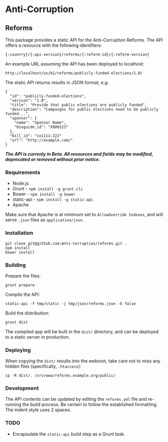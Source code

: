 # Anti-Corruption

## Reforms

This package provides a static API for the Anti-Corruption Reforms. The API
offers a resource with the following identifiers:

    {:country}/{:api-version}/reforms/{:reform-id}/{:reform-version}

An example URL assuming the API has been deployed to localhost:

    http://localhost/us/b1/reforms/publicly-funded-elections/1.0/

The static API returns results in JSON format, e.g:

    {
      "id": "publicly-funded-elections",
      "version": "1.0",
      "title": "Provide that public elections are publicly funded",
      "description": "Campaigns for public elections need to be publicly funded...",
      "sponsor": {
        "name": "Sponsor Name",
        "bioguide_id": "X000123"
      },
      "bill_id": "xx1111-222"
      "url": "http://example.com/"
    }

***The API is currenly in Beta. All resources and fields may be modified,
deprecated or removed without prior notice.***

### Requirements

* Node.js
* Grunt - `npm install -g grunt-cli`
* Bower - `npm install -g bower`
* static-api - `npm install -g static-api`
* Apache

Make sure that Apache is at minimum set to `AllowOverride Indexes`, and will
serve `.json` files as `application/json`.

### Installation

    git clone git@github.com:Anti-Corruption/reforms.git .
    npm install
    bower install

### Building

Prepare the files:

    grunt prepare

Compile the API:

    static-api -f tmp/static -j tmp/json/reforms.json -b false

Build the distribution:

    grunt dist

The compiled app will be built in the `dist/` directory, and can be deployed to
a static server in production.

### Deploying

When copying the `dist/` results into the webroot, take care not to miss any
hidden files (specifically, `.htaccess`):

    cp -R dist/. /srv/www/reforms.example.org/public/

### Development

The API contents can be updated by editing the `reforms.yml` file and re-running
the build process. Be certain to follow the established formatting. The indent
style uses 2 spaces.

### TODO

* Encapsulate the `static-api` build step as a Grunt task.
